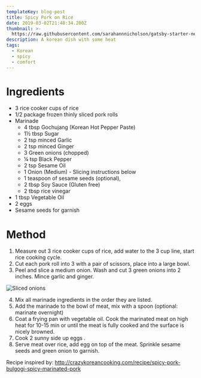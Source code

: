 ```yaml
---
templateKey: blog-post
title: Spicy Pork on Rice
date: 2019-03-02T21:48:34.200Z
thumbnail: >-
  https://raw.githubusercontent.com/sarahannnicholson/gatsby-starter-netlify-cms/master/static/img/spicy_pork_on_rice.jpg
description: A korean dish with some heat
tags:
  - Korean
  - spicy
  - comfort
---
```

# Ingredients

* 3 rice cooker cups of rice
* 1/2 package frozen thinly sliced pork rolls
* Marinade
  * 4 tbsp Gochujang (Korean Hot Pepper Paste) 
  * 1½ tbsp Sugar
  * 2 tsp minced Garlic
  * 2 tsp minced Ginger
  * 3 Green onions (chopped)
  * ¼ tsp Black Pepper
  * 2 tsp Sesame Oil
  * 1 Onion (Medium) - Slicing instructions below
  * 1 teaspoon of sesame seeds (optional), 
  * 2 tbsp Soy Sauce (Gluten free)
  * 2 tbsp rice vinegar
* 1 tbsp Vegetable Oil
* 2 eggs
* Sesame seeds for garnish
   

# Method

1. Measure out 3 rice cooker cups of rice, add water to the 3 cup line, start rice cooking cycle.
2. Cut each pork roll into 3 with a pair of scissors, place into a large bowl.
3. Peel and slice a medium onion. Wash and cut 3 green onions into 2 inches. Mince garlic and ginger. 

![Sliced onions](/img/onions.jpg "Sliced onions")

4. Mix all marinade ingredients in the order they are listed.
5. Add the marinade to the bowl of meat, mix with a spoon (optional: marinate overnight)
6. Coat a frying pan with vegetable oil. Cook the marinated meat on high heat for 10-15 min or until the meat is fully cooked and the surface is nicely browned. 
7. Cook 2 sunny side up eggs .
8. Serve meat over rice, add egg on top of the meat. Sprinkle sesame seeds and green onion to garnish.

Recipe inspired by: <http://crazykoreancooking.com/recipe/spicy-pork-bulgogi-spicy-marinated-pork>

